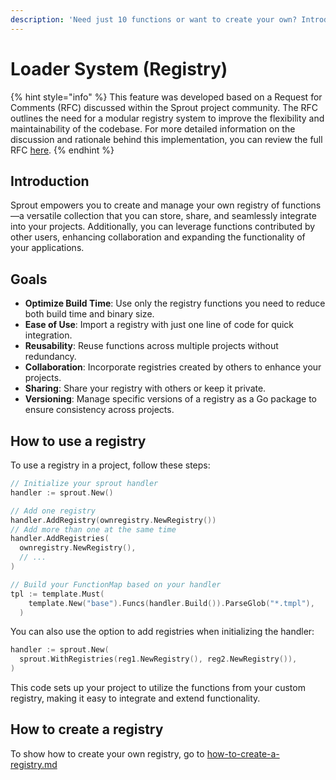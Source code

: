 ```yaml
---
description: 'Need just 10 functions or want to create your own? Introducing: the Registry'
---
```


# Loader System (Registry)

{% hint style="info" %}
This feature was developed based on a Request for Comments (RFC) discussed within the Sprout project community. The RFC outlines the need for a modular registry system to improve the flexibility and maintainability of the codebase. For more detailed information on the discussion and rationale behind this implementation, you can review the full RFC [here](https://github.com/orgs/go-sprout/discussions/31).
{% endhint %}

## Introduction

Sprout empowers you to create and manage your own registry of functions—a versatile collection that you can store, share, and seamlessly integrate into your projects. Additionally, you can leverage functions contributed by other users, enhancing collaboration and expanding the functionality of your applications.

## Goals

* **Optimize Build Time**: Use only the registry functions you need to reduce both build time and binary size.
* **Ease of Use**: Import a registry with just one line of code for quick integration.
* **Reusability**: Reuse functions across multiple projects without redundancy.
* **Collaboration**: Incorporate registries created by others to enhance your projects.
* **Sharing**: Share your registry with others or keep it private.
* **Versioning**: Manage specific versions of a registry as a Go package to ensure consistency across projects.

## How to use a registry

To use a registry in a project, follow these steps:

```go
// Initialize your sprout handler
handler := sprout.New()

// Add one registry
handler.AddRegistry(ownregistry.NewRegistry())
// Add more than one at the same time
handler.AddRegistries(
  ownregistry.NewRegistry(),
  // ...
)

// Build your FunctionMap based on your handler
tpl := template.Must(
    template.New("base").Funcs(handler.Build()).ParseGlob("*.tmpl"),
  )
```

You can also use the option to add registries when initializing the handler:

```go
handler := sprout.New(
  sprout.WithRegistries(reg1.NewRegistry(), reg2.NewRegistry()),
)
```

This code sets up your project to utilize the functions from your custom registry, making it easy to integrate and extend functionality.

## How to create a registry

To show how to create your own registry, go to [how-to-create-a-registry.md](../advanced/how-to-create-a-registry.md "mention")
